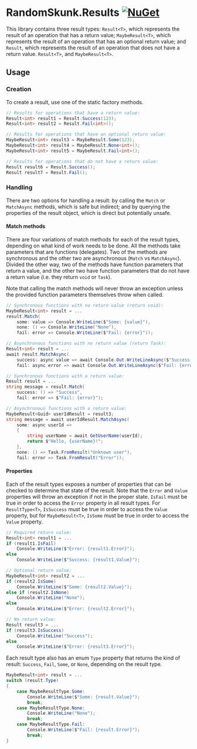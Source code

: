 # RandomSkunk.Results [![NuGet](https://img.shields.io/nuget/vpre/RandomSkunk.Results.svg)](https://www.nuget.org/packages/RandomSkunk.Results)

This library contains three result types: `Result<T>`, which represents the result of an operation that has a return value; `MaybeResult<T>`, which represents the result of an operation that has an optional return value; and `Result`, which represents the result of an operation that does not have a return value. `Result<T>`, and `MaybeResult<T>`.

## Usage

### Creation

To create a result, use one of the static factory methods.

```c#
// Results for operations that have a return value:
Result<int> result1 = Result.Success(123);
Result<int> result2 = Result.Fail<int>();

// Results for operations that have an optional return value:
MaybeResult<int> result3 = MaybeResult.Some(123);
MaybeResult<int> result4 = MaybeResult.None<int>();
MaybeResult<int> result5 = MaybeResult.Fail<int>();

// Results for operations that do not have a return value:
Result result6 = Result.Success();
Result result7 = Result.Fail();
```

### Handling

There are two options for handling a result: by calling the `Match` or `MatchAsync` methods, which is safe but indirect; and by querying the properties of the result object, which is direct but potentially unsafe.

#### Match methods

There are four variations of match methods for each of the result types, depending on what kind of work needs to be done. All the methods take parameters that are functions (delegates). Two of the methods are synchronous and the other two are asynchronous (`Match` vs `MatchAsync`). Divided the other way, two of the methods have function parameters that return a value, and the other two have function parameters that do not have a return value (i.e. they return `void` or `Task`).

Note that calling the match methods will never throw an exception unless the provided function parameters themselves throw when called.

```c#
// Synchronous functions with no return value (return void):
MaybeResult<int> result = ...
result.Match(
    some: value => Console.WriteLine($"Some: {value}"),
    none: () => Console.WriteLine("None"),
    fail: error => Console.WriteLine($"Fail: {error}"));

// Asynchronous functions with no return value (return Task):
Result<int> result = ...
await result.MatchAsync(
    success: async value => await Console.Out.WriteLineAsync($"Success: {value}"),
    fail: async error => await Console.Out.WriteLineAsync($"Fail: {error}"));

// Synchronous functions with a return value:
Result result = ...
string message = result.Match(
    success: () => "Success",
    fail: error => $"Fail: {error}");

// Asynchronous functions with a return value:
MaybeResult<Guid> userIdResult = result3;
string message = await userIdResult.MatchAsync(
    some: async userId =>
    {
        string userName = await GetUserName(userId);
        return $"Hello, {userName}!";
    },
    none: () => Task.FromResult("Unknown user"),
    fail: error => Task.FromResult("Error"));
```

#### Properties

Each of the result types exposes a number of properties that can be checked to determine that state of the result. Note that the `Error` and `Value` properties will throw an exception if not in the proper state. `IsFail` must be true in order to access the `Error` property in all result types. For `ResultType<T>`, `IsSuccess` must be true in order to access the `Value` property, but for `MaybeResult<T>`, `IsSome` must be true in order to access the `Value` property.

```c#
// Required return value:
Result<int> result1 = ...
if (result1.IsFail)
    Console.WriteLine($"Error: {result1.Error}");
else
    Console.WriteLine($"Success: {result1.Value}");

// Optional return value:
MaybeResult<int> result2 = ...
if (result2.IsSome)
    Console.WriteLine($"Some: {result2.Value}");
else if (result2.IsNone)
    Console.WriteLine("None");
else
    Console.WriteLine($"Error: {result2.Error}");

// No return value:
Result result3 = ...
if (result3.IsSuccess)
    Console.WriteLine("Success");
else
    Console.WriteLine($"Error: {result3.Error}");
```

Each result type also has an enum `Type` property that returns the kind of result: `Success`, `Fail`, `Some`, or `None`, depending on the result type.

```c#
MaybeResult<int> result = ...
switch (result.Type)
{
    case MaybeResultType.Some:
        Console.WriteLine($"Some: {result.Value}");
        break;
    case MaybeResultType.None:
        Console.WriteLine("None");
        break;
    case MaybeResultType.Fail:
        Console.WriteLine($"Fail: {result.Error}");
        break;
}
```
